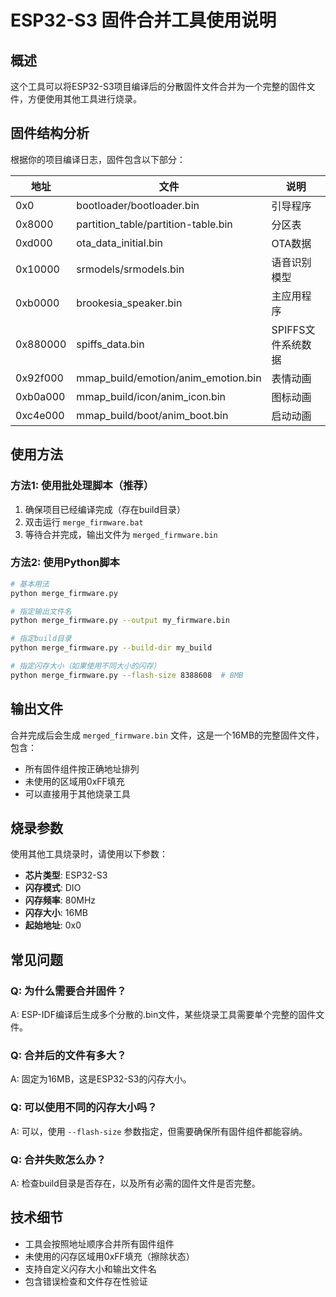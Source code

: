 # ESP32-S3 固件合并工具使用说明

## 概述

这个工具可以将ESP32-S3项目编译后的分散固件文件合并为一个完整的固件文件，方便使用其他工具进行烧录。

## 固件结构分析

根据你的项目编译日志，固件包含以下部分：

| 地址 | 文件 | 说明 |
|------|------|------|
| 0x0 | bootloader/bootloader.bin | 引导程序 |
| 0x8000 | partition_table/partition-table.bin | 分区表 |
| 0xd000 | ota_data_initial.bin | OTA数据 |
| 0x10000 | srmodels/srmodels.bin | 语音识别模型 |
| 0xb0000 | brookesia_speaker.bin | 主应用程序 |
| 0x880000 | spiffs_data.bin | SPIFFS文件系统数据 |
| 0x92f000 | mmap_build/emotion/anim_emotion.bin | 表情动画 |
| 0xb0a000 | mmap_build/icon/anim_icon.bin | 图标动画 |
| 0xc4e000 | mmap_build/boot/anim_boot.bin | 启动动画 |

## 使用方法

### 方法1: 使用批处理脚本（推荐）

1. 确保项目已经编译完成（存在build目录）
2. 双击运行 `merge_firmware.bat`
3. 等待合并完成，输出文件为 `merged_firmware.bin`

### 方法2: 使用Python脚本

```bash
# 基本用法
python merge_firmware.py

# 指定输出文件名
python merge_firmware.py --output my_firmware.bin

# 指定build目录
python merge_firmware.py --build-dir my_build

# 指定闪存大小（如果使用不同大小的闪存）
python merge_firmware.py --flash-size 8388608  # 8MB
```

## 输出文件

合并完成后会生成 `merged_firmware.bin` 文件，这是一个16MB的完整固件文件，包含：

- 所有固件组件按正确地址排列
- 未使用的区域用0xFF填充
- 可以直接用于其他烧录工具

## 烧录参数

使用其他工具烧录时，请使用以下参数：

- **芯片类型**: ESP32-S3
- **闪存模式**: DIO
- **闪存频率**: 80MHz
- **闪存大小**: 16MB
- **起始地址**: 0x0

## 常见问题

### Q: 为什么需要合并固件？
A: ESP-IDF编译后生成多个分散的.bin文件，某些烧录工具需要单个完整的固件文件。

### Q: 合并后的文件有多大？
A: 固定为16MB，这是ESP32-S3的闪存大小。

### Q: 可以使用不同的闪存大小吗？
A: 可以，使用 `--flash-size` 参数指定，但需要确保所有固件组件都能容纳。

### Q: 合并失败怎么办？
A: 检查build目录是否存在，以及所有必需的固件文件是否完整。

## 技术细节

- 工具会按照地址顺序合并所有固件组件
- 未使用的闪存区域用0xFF填充（擦除状态）
- 支持自定义闪存大小和输出文件名
- 包含错误检查和文件存在性验证
